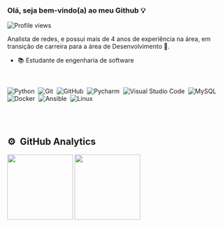 ### Olá, seja bem-vindo(a) ao meu Github 💡 
<p align="left"> <img src="https://komarev.com/ghpvc/?username=mozartjunior&color=yellow" alt="Profile views" /> </p>

Analista de redes, e possui mais de 4 anos de experiência na área, em transição de carreira para a área de Desenvolvimento 🎯.
-  📚 Estudante de engenharia de software

<br><br>
![Python](https://img.shields.io/badge/-Python-05122A?style=flat&logo=python)&nbsp;
![Git](https://img.shields.io/badge/-Git-05122A?style=flat&logo=git)&nbsp;
![GitHub](https://img.shields.io/badge/-GitHub-05122A?style=flat&logo=github)&nbsp;
![Pycharm](https://img.shields.io/badge/-Pycharm-05122A?style=flat&logo=pycharm)&nbsp;
![Visual Studio Code](https://img.shields.io/badge/-Visual%20Studio%20Code-05122A?style=flat&logo=visual-studio-code&logoColor=007ACC)&nbsp;
![MySQL](https://img.shields.io/badge/-MySQL-05122A?style=flat&logo=mysql)&nbsp;
![Docker](https://img.shields.io/badge/-Docker-05122A?style=flat&logo=docker)&nbsp;
![Ansible](https://img.shields.io/badge/-Ansible-05122A?style=flat&logo=ansible)&nbsp;
![Linux](https://img.shields.io/badge/-Linux-05122A?style=flat&logo=linux)&nbsp;

<br><br>
## ⚙️ &nbsp;GitHub Analytics
<div align = "left">
<img height = "150em" src="https://github-readme-stats.vercel.app/api?username=mozartjunior&show_icons=true&bg_color=00000000"/>
<img height = "150em" src="https://github-readme-stats.vercel.app/api/top-langs/?username=mozartjunior&layout=compact&bg_color=00000000"/>
</div>

